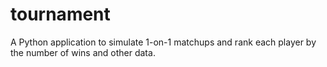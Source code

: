# tournament
A Python application to simulate 1-on-1 matchups and rank each player by the number of wins and other data.
